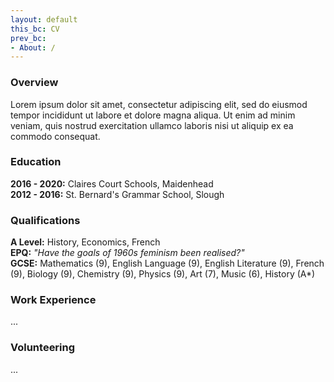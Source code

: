 ```yaml
---
layout: default
this_bc: CV
prev_bc:
- About: /
---
```


### Overview

Lorem ipsum dolor sit amet, consectetur adipiscing elit, sed do eiusmod tempor incididunt ut
labore et dolore magna aliqua. Ut enim ad minim veniam, quis nostrud exercitation ullamco
laboris nisi ut aliquip ex ea commodo consequat.

### Education

**2016 - 2020:** Claires Court Schools, Maidenhead  
**2012 - 2016:** St. Bernard's Grammar School, Slough

### Qualifications

**A Level:** History, Economics, French  
**EPQ:** *"Have the goals of 1960s feminism been realised?"*  
**GCSE:** Mathematics (9), English Language (9), English Literature (9), French (9), Biology (9),
Chemistry (9), Physics (9), Art (7), Music (6), History (A*)

### Work Experience

...

### Volunteering

...
